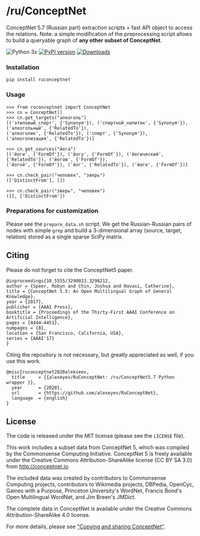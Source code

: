 # /ru/ConceptNet
ConceptNet 5.7 (Russian part) extraction scripts + fast API object to access the relations. Note: a simple modification of the 
preprocessing script allows to build a queryable graph of **any other subset of ConceptNet**.


![Python 3x](https://img.shields.io/badge/python-3.x-blue.svg)
[![PyPI version][pypi_badge]][pypi_link]
[![Downloads](https://pepy.tech/badge/ruconceptnet)](https://pepy.tech/project/ruconceptnet)

[pypi_badge]: https://badge.fury.io/py/ruconceptnet.svg
[pypi_link]: https://pypi.python.org/pypi/ruconceptnet

### Installation

```
pip install ruconceptnet
```

### Usage

```
>>> from ruconceptnet import ConceptNet
>>> cn = ConceptNet()
>>> cn.get_targets("алкоголь")
[('этиловый_спирт', {'Synonym'}), ('спиртной_напиток', {'Synonym'}), ('алкогольный', {'RelatedTo'}), 
('алкоголик', {'RelatedTo'}), ('спирт', {'Synonym'}), ('алкоголизация', {'RelatedTo'})]

>>> cn.get_sources("йога")
[('йоги', {'FormOf'}), ('йогу', {'FormOf'}), ('йогический', {'RelatedTo'}), ('йогою', {'FormOf'}), 
('йогой', {'FormOf'}), ('йог', {'RelatedTo'}), ('йоге', {'FormOf'})]

>>> cn.check_pair("человек", "зверь")
(['DistinctFrom'], [])

>>> cn.check_pair("зверь", "человек")
([], ['DistinctFrom'])
```

### Preparations for customization

Please see the `prepare_data.sh` script. We get the Russian-Russian pairs of nodes with simple `grep` and build
a 3-dimensional array (source, target, relation) stored as a single sparse SciPy matrix.


## Citing

Please do not forget to cite the ConceptNet5 paper.
```
@inproceedings{10.5555/3298023.3298212,
author = {Speer, Robyn and Chin, Joshua and Havasi, Catherine},
title = {ConceptNet 5.5: An Open Multilingual Graph of General Knowledge},
year = {2017},
publisher = {AAAI Press},
booktitle = {Proceedings of the Thirty-First AAAI Conference on Artificial Intelligence},
pages = {4444–4451},
numpages = {8},
location = {San Francisco, California, USA},
series = {AAAI'17}
}
```

Citing the repository is not necessary, but greatly appreciated as well, if you use this work.

```
@misc{ruconceptnet2020alekseev,
  title     = {{alexeyev/RuConceptNet: /ru/ConceptNet5.7 Python wrapper }},
  year      = {2020},
  url       = {https://github.com/alexeyev/RuConceptNet},
  language  = {english}
}
```

## License

The code is released under the MIT license (please see the `LICENSE` file).

This work includes a subset data from ConceptNet 5, which was compiled by the
Commonsense Computing Initiative. ConceptNet 5 is freely available under
the Creative Commons Attribution-ShareAlike license (CC BY SA 3.0) from
http://conceptnet.io.

The included data was created by contributors to Commonsense Computing
projects, contributors to Wikimedia projects, DBPedia, OpenCyc, Games
with a Purpose, Princeton University's WordNet, Francis Bond's Open
Multilingual WordNet, and Jim Breen's JMDict.

The complete data in ConceptNet is available under the Creative Commons Attribution-ShareAlike 4.0 license.

For more details, please see ["Copying and sharing ConceptNet"](https://github.com/commonsense/conceptnet5/wiki/Copying-and-sharing-ConceptNet).
